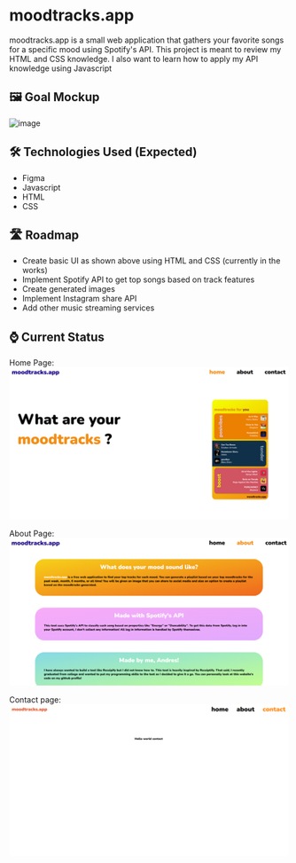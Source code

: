 # moodtracks.app
moodtracks.app is a small web application that gathers your favorite songs for a specific mood using Spotify's API. This project is meant to review my HTML and CSS knowledge. I also want to learn how to apply my API knowledge using Javascript

## 🖼️ Goal Mockup
![image](https://github.com/cervand/moodtracks/assets/95746489/52d0997e-bfec-440e-be41-57d9cb839819)


## 🛠️ Technologies Used (Expected)
- Figma
- Javascript
- HTML
- CSS

## 🛣️ Roadmap
- Create basic UI as shown above using HTML and CSS (currently in the works)
- Implement Spotify API to get top songs based on track features
- Create generated images
- Implement Instagram share API
- Add other music streaming services


## ⌚ Current Status
Home Page:
![image](/resources/readmeassets/home.png)

About Page:
![image](/resources/readmeassets/about.png)

Contact page:
![image](/resources/readmeassets/curr_status_contact.png)
